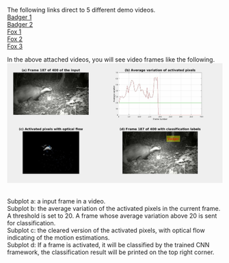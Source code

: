 
The following links direct to 5 different demo videos. 
<br /> [Badger 1](https://youtu.be/u4Bp4VyX5bA) 
<br /> [Badger 2](https://youtu.be/1uvLCCjuAlE)
<br /> [Fox 1](https://youtu.be/Q4pnmVJwLCU)
<br /> [Fox 2](https://youtu.be/zFn8KsnWr9Q)
<br /> [Fox 3](https://youtu.be/HGgAdevcbB4)


In the above attached videos, you will see video frames like the following. 
<br /> ![Screenshot](badger_profile_3.jpg)

<br /> Subplot a: a input frame in a video.
<br /> Subplot b: the average variation of the activated pixels in the current frame. A threshold is set to 20. A frame whose average variation above 20 is sent for classification. 
<br />  Subplot c: the cleared version of the activated pixels, with optical flow indicating of the motion estimations. 
<br />  Subplot d: If a frame is activated, it will be classified by the trained CNN framework, the classification result will be printed on the top right corner. 

